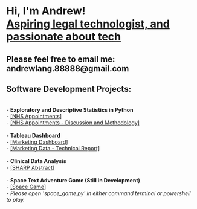 <h1>Hi, I'm Andrew! <br/><a href="https://github.com/amanlang88888">Aspiring legal technologist, and passionate about tech</a>
</h1>

<h2>Please feel free to email me: andrewlang.88888@gmail.com</h2>

<h2>Software Development Projects:</h2>
<br>
- <b>Exploratory and Descriptive Statistics in Python</b></br>
  - <a href="https://github.com/amanlang88888/amanlangprojectarchive/blob/main/NHS%20Appointments.ipynb">[NHS Appointments]</a></br>
  - <a href="https://github.com/amanlang88888/amanlangprojectarchive/blob/main/NHS%20Appointments%20Discussion%20and%20Methodology.pdf">[NHS Appointments - Discussion and Methodology]</a></br>
  <br>
- <b>Tableau Dashboard</b></br>
  - <a href="https://github.com/amanlang88888/amanlangprojectarchive/blob/main/Marketing%20Data%20Dashboard.twbx">[Marketing Dashboard]</a></br>
  - <a href="https://github.com/amanlang88888/amanlangprojectarchive/blob/main/Marketing%20Data%20-%20Technical%20Report.pdf">[Marketing Data - Technical Report]</a></br>
  <br>
  - <b>Clinical Data Analysis</b></br>
   - <a href="https://github.com/amanlang88888/amanlangprojectarchive/blob/main/SHARP%20Abstract.pdf">[SHARP Abstract]</a></br>
  <br>
  - <b>Space Text Adventure Game (Still in Development)</b></br>
  - <a href="https://github.com/amanlang88888/amanlangprojectarchive/tree/main/space">[Space Game]</a></br>
  - <i>Please open 'space_game.py' in either command terminal or powershell to play.</i>
